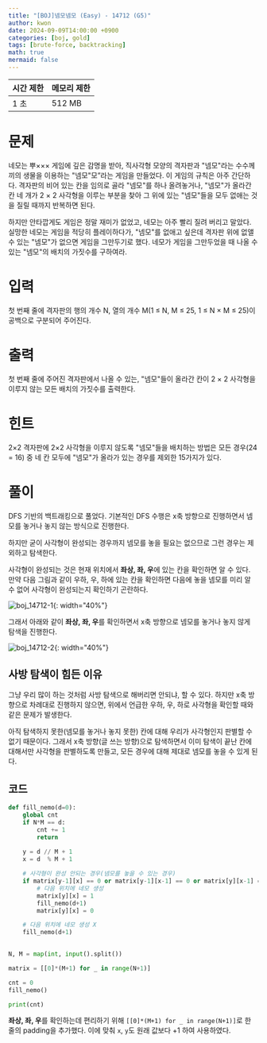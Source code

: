 ```yaml
---
title: "[BOJ]넴모넴모 (Easy) - 14712 (G5)"
author: kwon
date: 2024-09-09T14:00:00 +0900
categories: [boj, gold]
tags: [brute-force, backtracking]
math: true
mermaid: false
---
```


| 시간 제한 | 메모리 제한 |
| --- | --- |
| 1 초 | 512 MB |

# 문제

네모는 뿌××× 게임에 깊은 감명을 받아, 직사각형 모양의 격자판과 "넴모"라는 수수께끼의 생물을 이용하는 "넴모"모”라는 게임을 만들었다. 이 게임의 규칙은 아주 간단하다. 격자판의 비어 있는 칸을 임의로 골라 "넴모"를 하나 올려놓거나, "넴모"가 올라간 칸 네 개가 2 × 2 사각형을 이루는 부분을 찾아 그 위에 있는 "넴모"들을 모두 없애는 것을 질릴 때까지 반복하면 된다.

하지만 안타깝게도 게임은 정말 재미가 없었고, 네모는 아주 빨리 질려 버리고 말았다. 실망한 네모는 게임을 적당히 플레이하다가, "넴모"를 없애고 싶은데 격자판 위에 없앨 수 있는 "넴모"가 없으면 게임을 그만두기로 했다. 네모가 게임을 그만두었을 때 나올 수 있는 "넴모"의 배치의 가짓수를 구하여라.

# 입력

첫 번째 줄에 격자판의 행의 개수 N, 열의 개수 M(1 ≤ N, M ≤ 25, 1 ≤ N × M ≤ 25)이 공백으로 구분되어 주어진다.

# 출력

첫 번째 줄에 주어진 격자판에서 나올 수 있는, "넴모"들이 올라간 칸이 2 × 2 사각형을 이루지 않는 모든 배치의 가짓수를 출력한다.

# 힌트

2×2 격자판에 2×2 사각형을 이루지 않도록 "넴모"들을 배치하는 방법은 모든 경우(24 = 16) 중 네 칸 모두에 "넴모"가 올라가 있는 경우를 제외한 15가지가 있다.

# 풀이

DFS 기반의 백트래킹으로 풀었다.
기본적인 DFS 수행은 x축 방향으로 진행하면서 넴모를 놓거나 놓지 않는 방식으로 진행한다.

하지만 굳이 사각형이 완성되는 경우까지 넴모를 놓을 필요는 없으므로 그런 경우는 제외하고 탐색한다.

사각형이 완성되는 것은 현재 위치에서 **좌상, 좌, 우**에 있는 칸을 확인하면 알 수 있다.
만약 다음 그림과 같이 우하, 우, 하에 있는 칸을 확인하면 다음에 놓을 넴모를 미리 알 수 없어 사각형이 완성되는지 확인하기 곤란하다.

![boj_14712-1](/posting_imgs/boj_14712-1.png){: width="40%"}

그래서 아래와 같이 **좌상, 좌, 우**를 확인하면서 x축 방향으로 넴모를 놓거나 놓지 않게 탐색을 진행한다.

![boj_14712-2](/posting_imgs/boj_14712-2.png){: width="40%"}

## 사방 탐색이 힘든 이유

그냥 우리 많이 하는 것처럼 사방 탐색으로 해버리면 안되냐, 할 수 있다.
하지만 x축 방향으로 차례대로 진행하지 않으면, 위에서 언급한 우하, 우, 하로 사각형을 확인할 때와 같은 문제가 발생한다.

아직 탐색하지 못한(넴모를 놓거나 놓지 못한) 칸에 대해 우리가 사각형인지 판별할 수 없기 때문이다. 그래서 x축 방향(글 쓰는 방향)으로 탐색하면서 이미 탐색이 끝난 칸에 대해서만 사각형을 판별하도록 만들고, 모든 경우에 대해 제대로 넴모를 놓을 수 있게 된다.

## 코드

```python
def fill_nemo(d=0):
    global cnt
    if N*M == d:
        cnt += 1
        return
    
    y = d // M + 1
    x = d  % M + 1

    # 사각형이 완성 안되는 경우(넴모를 놓을 수 있는 경우)
    if matrix[y-1][x] == 0 or matrix[y-1][x-1] == 0 or matrix[y][x-1] == 0:
        # 다음 위치에 네모 생성
        matrix[y][x] = 1
        fill_nemo(d+1)
        matrix[y][x] = 0

    # 다음 위치에 네모 생성 X
    fill_nemo(d+1)
    

N, M = map(int, input().split())

matrix = [[0]*(M+1) for _ in range(N+1)]

cnt = 0
fill_nemo()

print(cnt)
```

**좌상, 좌, 우**를 확인하는데 편리하기 위해 `[[0]*(M+1) for _ in range(N+1)]`로 한 줄의 padding을 추가했다. 이에 맞춰 `x`, `y`도 원래 값보다 +1 하여 사용하였다.